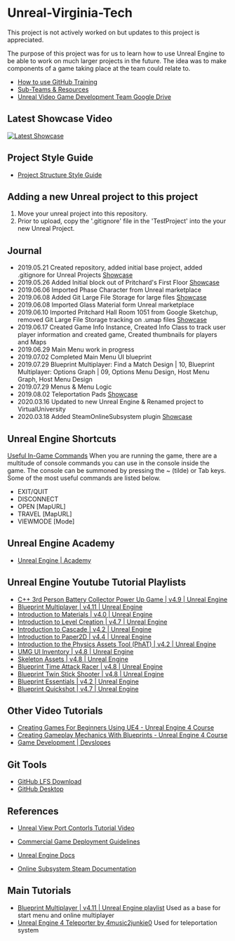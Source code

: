# Unreal-Virginia-Tech

This project is not actively worked on but updates to this project is appreciated. 

The purpose of this project was for us to learn how to use Unreal Engine to be able to work on much larger projects in the future. The idea was to make components of a game taking place at the team could relate to. 

- [How to use GitHub Training](https://docs.google.com/presentation/d/1ucC6p7QOM7wmoIdBJhs1mHnz4R2gZBaIkAMVmGeYpfc/edit#slide=id.p) 
- [Sub-Teams & Resources](https://docs.google.com/document/d/1PrTLaBFsfSzRGOY6iPN4p8MLBQRYS2CQya-JZ6CoFjk/edit)
- [Unreal Video Game Development Team Google Drive](https://drive.google.com/drive/u/0/folders/1m4OXvMCCb2wTcy4Ulu6xz64hy1G2Joqy)

## Latest Showcase Video

[![Latest Showcase](https://img.youtube.com/vi/g39SJmFOhzk/0.jpg)](https://www.youtube.com/watch?v=g39SJmFOhzk)

## Project Style Guide

- [Project Structure Style Guide](https://github.com/stephensamonte/ue4-style-guide)

## Adding a new Unreal project to this project

1) Move your unreal project into this repository. 
2) Prior to upload, copy the '.gitignore' file in the 'TestProject' into the your new Unreal Project.

## Journal

- 2019.05.21 Created repository, added initial base project, added .gitignore for Unreal Projects [Showcase](https://www.youtube.com/watch?v=-L5TGadxr0c)
- 2019.05.26 Added Initial block out of Pritchard's First Floor [Showcase](https://www.youtube.com/watch?v=YzsnV0vsLko)
- 2019.06.06 Imported Phase Character from Unreal marketplace
- 2019.06.08 Added Git Large File Storage for large files [Showcase](https://www.youtube.com/watch?v=u5w-tVJ-n8k&feature=youtu.be)
- 2019.06.08 Imported Glass Material form Unreal marketplace
- 2019.06.10 Imported Pritchard Hall Room 1051 from Google Sketchup, removed Git Large File Storage tracking on .umap files [Showcase](https://www.youtube.com/watch?v=9hk6NwY2h1E)
- 2019.06.17 Created Game Info Instance, Created Info Class to track user player information and created game, Created thumbnails for players and Maps
- 2019.06.29 Main Menu work in progress
- 2019.07.02 Completed Main Menu UI blueprint
- 2019.07.29 Blueprint Multiplayer: Find a Match Design | 10, Blueprint Multiplayer: Options Graph | 09, Options Menu Design, Host Menu Graph, Host Menu Design
- 2019.07.29 Menus & Menu Logic
- 2019.08.02 Teleportation Pads [Showcase](https://www.youtube.com/watch?time_continue=15&v=SYe6l3HMGJc)
- 2020.03.16 Updated to new Unreal Engine & Renamed project to VirtualUniversity
- 2020.03.18 Added SteamOnlineSubsystem plugin [Showcase](https://www.youtube.com/watch?v=g39SJmFOhzk)

## Unreal Engine Shortcuts

[Useful In-Game Commands](https://docs.unrealengine.com/en-US/GettingStarted/RunningUnrealEngine/index.html)
When you are running the game, there are a multitude of console commands you can use in the console inside the game. The console can be summoned by pressing the ~ (tilde) or Tab keys. Some of the most useful commands are listed below.

- EXIT/QUIT
- DISCONNECT
- OPEN [MapURL]
- TRAVEL [MapURL]
- VIEWMODE [Mode]

## Unreal Engine Academy

- [Unreal Engine | Academy](https://www.unrealengine.com/en-US/academy)

## Unreal Engine Youtube Tutorial Playlists

- [C++ 3rd Person Battery Collector Power Up Game | v4.9 | Unreal Engine](https://www.youtube.com/playlist?list=PLZlv_N0_O1gYup-gvJtMsgJqnEB_dGiM4)
- [Blueprint Multiplayer | v4.11 | Unreal Engine](https://www.youtube.com/playlist?list=PLZlv_N0_O1gYqSlbGQVKsRg6fpxWndZqZ)
- [Introduction to Materials | v4.0 | Unreal Engine](https://www.youtube.com/playlist?list=PLZlv_N0_O1gbQjgY0nDwZNYe_N8IcYWS-)
- [Introduction to Level Creation | v4.7 | Unreal Engine](https://www.youtube.com/playlist?list=PLZlv_N0_O1gak1_FoAJVrEGiLIploeF3F)
- [Introduction to Cascade | v4.2 | Unreal Engine](https://www.youtube.com/playlist?list=PLZlv_N0_O1gYDLyB3LVfjYIcbBe8NqR8t)
- [Introduction to Paper2D | v4.4 | Unreal Engine](https://www.youtube.com/playlist?list=PLZlv_N0_O1gauJh60307mE_67jqK42twB)
- [Introduction to the Physics Assets Tool (PhAT) | v4.2 | Unreal Engine](https://www.youtube.com/playlist?list=PLZlv_N0_O1gaHlJrP4F12Px7ceHw3PDq-)
- [UMG UI Inventory | v4.8 | Unreal Engine](https://www.youtube.com/playlist?list=PLZlv_N0_O1gZalvQWYs8sc7RP_-8eSr3i)
- [Skeleton Assets | v4.8 | Unreal Engine](https://www.youtube.com/playlist?list=PLZlv_N0_O1gbwdyIm78w42fZ1t8dDClsI)
- [Blueprint Time Attack Racer | v4.8 | Unreal Engine](https://www.youtube.com/playlist?list=PLZlv_N0_O1gYdhCvvMKGpCF6LCgBz9XeS)
- [Blueprint Twin Stick Shooter | v4.8 | Unreal Engine](https://www.youtube.com/playlist?list=PLZlv_N0_O1gb5sdygbSiEU7hb0eomNLdq)
- [Blueprint Essentials | v4.2 | Unreal Engine](https://www.youtube.com/playlist?list=PLZlv_N0_O1ga2b_ZaJoaR5dLHOFw4-MMl)
- [Blueprint Quickshot | v4.7 | Unreal Engine](https://www.youtube.com/playlist?list=PLZlv_N0_O1gZg3dTMetmsfm_s4lb4-Tg0)

## Other Video Tutorials

- [Creating Games For Beginners Using UE4 - Unreal Engine 4 Course](https://www.youtube.com/playlist?list=PLL0cLF8gjBpqDdMoeid6Vl5roMl6xJQGC)
- [Creating Gameplay Mechanics With Blueprints - Unreal Engine 4 Course](https://www.youtube.com/playlist?list=PLL0cLF8gjBpoojQ7YqsSsxycBe5S3ikkV)
- [Game Development | Devslopes](https://www.youtube.com/playlist?list=PLpZBns8dFbgyk7JbJqDErIxVQvOIc7iOs)

## Git Tools

- [GitHub LFS Download](https://git-lfs.github.com/)
- [GitHub Desktop](https://desktop.github.com)

## References

- [Unreal View Port Contorls Tutorial Video](https://www.youtube.com/watch?v=j2CKS6G3G2k)
- [Commercial Game Deployment Guidelines](https://www.unrealengine.com/en-US/release)

- [Unreal Engine Docs](https://docs.unrealengine.com/en-US/index.html)
- [Online Subsystem Steam Documentation](https://docs.unrealengine.com/en-US/Programming/Online/Steam/index.html)

## Main Tutorials

- [Blueprint Multiplayer | v4.11 | Unreal Engine playlist](https://www.youtube.com/playlist?list=PLZlv_N0_O1gYqSlbGQVKsRg6fpxWndZqZ) Used as a base for start menu and online multiplayer
- [Unreal Engine 4 Teleporter by 4music2junkie0](https://www.youtube.com/watch?v=Vi368gF_Rj4) Used for teleportation system
